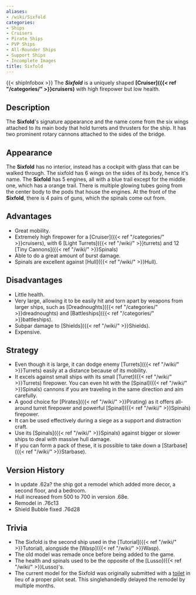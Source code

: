 ```yaml
---
aliases:
- /wiki/Sixfold
categories:
- Ships
- Cruisers
- Pirate Ships
- PVP Ships
- All-Rounder Ships
- Support Ships
- Incomplete Images
title: Sixfold
---
```


{{< shipInfobox >}} The **_Sixfold_** is a uniquely shaped **[Cruiser]({{< ref "/categories/" >}}cruisers)** with high firepower but low health. 

## Description

The **Sixfold**'s signature appearance and the name come from the six wings attached to its main body that hold turrets and thrusters for the ship. It has two prominent rotary cannons attached to the sides of the bridge.

## Appearance

The **Sixfold** has no interior, instead has a cockpit with glass that can be walked through. The sixfold has 6 wings on the sides of its body, hence it's name. The **Sixfold** has 5 engines, all with a blue trail except for the middle one, which has a orange trail. There is multiple glowing tubes going from the center body to the pods that house the engines. At the front of the **Sixfold**, there is 4 pairs of guns, which the spinals come out from.

## Advantages

- Great mobility.
- Extremely high firepower for a [Cruiser]({{< ref "/categories/" >}}cruisers), with 6 [Light Turrets]({{< ref "/wiki/" >}}turrets) and 12 [Tiny Cannons]({{< ref "/wiki/" >}}Spinals)
- Able to do a great amount of burst damage.
- Spinals are excellent against [Hull]({{< ref "/wiki/" >}}Hull).

## Disadvantages

- Little health.
- Very large, allowing it to be easily hit and torn apart by weapons from larger ships, such as [Dreadnoughts]({{< ref "/categories/" >}}dreadnoughts) and [Battleships]({{< ref "/categories/" >}}battleships).
- Subpar damage to [Shields]({{< ref "/wiki/" >}}Shields).
- Expensive.

## Strategy

- Even though it is large, it can dodge enemy [Turrets]({{< ref "/wiki/" >}}Turrets) easily at a distance because of its mobility.
- It excels against small ships with its small [Turret]({{< ref "/wiki/" >}}Turrets) firepower. You can even hit with the [Spinal]({{< ref "/wiki/" >}}Spinals) cannons if you are traveling in the same direction and aim carefully.
- A good choice for [Pirates]({{< ref "/wiki/" >}}Pirating) as it offers all-around turret firepower and powerful [Spinal]({{< ref "/wiki/" >}}Spinals) firepower.
- It can be used effectively during a siege as a support and distraction craft.
- Use its [Spinals]({{< ref "/wiki/" >}}Spinals) against bigger or slower ships to deal with massive hull damage.
- If you can form a pack of these, it is possible to take down a [Starbase]({{< ref "/wiki/" >}}Starbase).

## Version History 

- In update .62a? the ship got a remodel which added more decor, a second floor, and a bedroom.
- Hull increased from 500 to 700 in version .68e.
- Remodel in .76c13
- Shield Bubble fixed .76d28

## Trivia

- The Sixfold is the second ship used in the [Tutorial]({{< ref "/wiki/" >}}Tutorial), alongside the [Wasp]({{< ref "/wiki/" >}}Wasp).
- The old model was remade once before being added to the game.
- The health and spinals used to be the opposite of the [Lusso]({{< ref "/wiki/" >}}Lusso)'s.
- The current model for the Sixfold was originally submitted with a [toilet](https://i.imgur.com/sAeheAx.png) in lieu of a proper pilot seat. This singlehandedly delayed the remodel by multiple months.